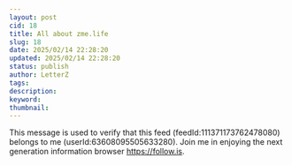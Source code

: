 ```yaml
---
layout: post
cid: 18
title: All about zme.life
slug: 18
date: 2025/02/14 22:28:20
updated: 2025/02/14 22:28:20
status: publish
author: LetterZ
tags: 
description: 
keyword: 
thumbnail: 
---
```



This message is used to verify that this feed (feedId:111371173762478080) belongs to me (userId:63608095505633280). Join me in enjoying the next generation information browser https://follow.is.
